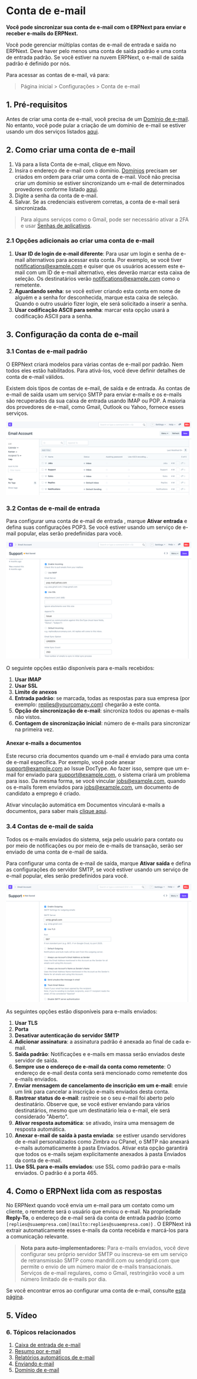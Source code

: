 # Conta de e-mail



**Você pode sincronizar sua conta de e-mail com o ERPNext para enviar e receber e-mails do ERPNext.**

Você pode gerenciar múltiplas contas de e-mail de entrada e saída no ERPNext. Deve haver pelo menos uma conta de saída padrão e uma conta de entrada padrão. Se você estiver na nuvem ERPNext, o e-mail de saída padrão é definido por nós.

Para acessar as contas de e-mail, vá para:

> Página inicial > Configurações > Conta de e-mail

 ## 1. Pré-requisitos

Antes de criar uma conta de e-mail, você precisa de um [Domínio de e-mail](/docs/pt/setting-up/email/email-domain). No entanto, você pode pular a criação de um domínio de e-mail se estiver usando um dos serviços listados [aqui](/docs/pt/setting-up/email/email-inbox#2-create-an-email-domain).

## 2. Como criar uma conta de e-mail

1. Vá para a lista Conta de e-mail, clique em Novo.
2. Insira o endereço de e-mail com o domínio. [Domínios](/docs/pt/setting-up/email/email-domain) precisam ser criados em ordem para criar uma conta de e-mail. Você não precisa criar um domínio se estiver sincronizando um e-mail de determinados provedores conforme listado [aqui](/docs/pt/setting-up/email/email-inbox#2-create-an-email-domain).
3. Digite a senha da conta de e-mail.
4. Salvar. Se as credenciais estiverem corretas, a conta de e-mail será sincronizada.


> Para alguns serviços como o Gmail, pode ser necessário ativar a 2FA e usar [Senhas de aplicativos]( https://myaccount.google.com/u/0/apppasswords).
> 
> 

### 2.1 Opções adicionais ao criar uma conta de e-mail

1. **Usar ID de login de e-mail diferente**: Para usar um login e senha de e-mail alternativos para acessar esta conta. Por exemplo, se você tiver [notifications@example.com](mailto:notifications@example.com) e quiser que os usuários acessem este e-mail com um ID de e-mail alternativo, eles deverão marcar esta caixa de seleção. Os destinatários verão [notifications@example.com](mailto:notifications@example.com) como o remetente.
2. **Aguardando senha**: se você estiver criando esta conta em nome de alguém e a senha for desconhecida, marque esta caixa de seleção. Quando o outro usuário fizer login, ele será solicitado a inserir a senha.
3. **Usar codificação ASCII para senha**: marcar esta opção usará a codificação ASCII para a senha.

## 3. Configuração da conta de e-mail

### 3.1 Contas de e-mail padrão

O ERPNext criará modelos para várias contas de e-mail por padrão. Nem todos eles estão habilitados. Para ativá-los, você deve definir detalhes de conta de e-mail válidos.

Existem dois tipos de contas de e-mail, de saída e de entrada. As contas de e-mail de saída usam um serviço SMTP para enviar e-mails e os e-mails são recuperados da sua caixa de entrada usando IMAP ou POP. A maioria dos provedores de e-mail, como Gmail, Outlook ou Yahoo, fornece esses serviços.

![Defining Criteria](/files/email-account-list.png)  


### 3.2 Contas de e-mail de entrada

Para configurar uma conta de e-mail de entrada , marque **Ativar entrada** e defina suas configurações POP3. Se você estiver usando um serviço de e-mail popular, elas serão predefinidas para você.

![Incoming EMail](/files/email-account-incoming.png)  


O seguinte opções estão disponíveis para e-mails recebidos:

1. **Usar IMAP**
2. **Usar SSL**
3. **Limite de anexos**
4. **Entrada padrão**: se marcada, todas as respostas para sua empresa (por exemplo: [replies@yourcomany.com](mailto:replies@yourcomany.com)) chegarão a este conta.
5. **Opção de sincronização de e-mail**: sincroniza todos ou apenas e-mails não vistos.
6. **Contagem de sincronização inicial**: número de e-mails para sincronizar na primeira vez.

#### Anexar e-mails a documentos

Este recurso cria documentos quando um e-mail é enviado para uma conta de e-mail específica. Por exemplo, você pode anexar [support@example.com](mailto:support@example.com) ao Issue DocType. Ao fazer isso, sempre que um e-mail for enviado para [support@example.com](mailto:support@example.com), o sistema criará um problema para isso. Da mesma forma, se você vincular [jobs@example.com](mailto:jobs@example.com), quando os e-mails forem enviados para [jobs@example.com](mailto:jobs@example.com), um documento de candidato a emprego é criado.

Ativar vinculação automática em Documentos vinculará e-mails a documentos, para saber mais [clique aqui](/docs/pt/setting-up/email/linking-emails-to-document).

### 3.4 Contas de e-mail de saída

Todos os e-mails enviados do sistema, seja pelo usuário para contato ou por meio de notificações ou por meio de e-mails de transação, serão ser enviado de uma conta de e-mail de saída.

Para configurar uma conta de e-mail de saída, marque **Ativar saída** e defina as configurações do servidor SMTP, se você estiver usando um serviço de e-mail popular, eles serão predefinidos para você.

![Outgoing EMail](/files/email-account-sending.png )  


As seguintes opções estão disponíveis para e-mails enviados:

1. **Usar TLS**
2. **Porta**
3. **Desativar autenticação do servidor SMTP**
4. **Adicionar assinatura**: a assinatura padrão é anexada ao final de cada e-mail.
5. **Saída padrão**: Notificações e e-mails em massa serão enviados deste servidor de saída.
6. **Sempre use o endereço de e-mail da conta como remetente**: O endereço de e-mail desta conta será mencionado como remetente dos e-mails enviados.
7. **Enviar mensagem de cancelamento de inscrição em um e-mail**: envie um link para cancelar a inscrição e-mails enviados desta conta.
8. **Rastrear status do e-mail**: rastreie se o seu e-mail foi aberto pelo destinatário. Observe que, se você estiver enviando para vários destinatários, mesmo que um destinatário leia o e-mail, ele será considerado "Aberto".
9. **Ativar resposta automática**: se ativado, insira uma mensagem de resposta automática.
10. **Anexar e-mail de saída à pasta enviada**: se estiver usando servidores de e-mail personalizados como Zimbra ou CPanel, o SMTP não anexará e-mails automaticamente à pasta Enviados. Ativar esta opção garantirá que todos os e-mails sejam explicitamente anexados à pasta Enviados da conta de e-mail.
11. **Use SSL para e-mails enviados**: use SSL como padrão para e-mails enviados. O padrão é a porta 465.

## 4. Como o ERPNext lida com as respostas

No ERPNext quando você envia um e-mail para um contato como um cliente, o remetente será o usuário que enviou o e-mail. Na propriedade **Reply-To**, o endereço de e-mail será da conta de entrada padrão (como `[replies@suaempresa.com](mailto:replies@suaempresa.com)`) . O ERPNext irá extrair automaticamente esses e-mails da conta recebida e marcá-los para a comunicação relevante.

> **Nota para auto-implementadores:** Para e-mails enviados, você deve configurar seu próprio servidor SMTP ou inscreva-se em um serviço de retransmissão SMTP como mandrill.com ou sendgrid.com que permite o envio de um número maior de e-mails transacionais. Serviços de e-mail regulares, como o Gmail, restringirão você a um número limitado de e-mails por dia.

Se você encontrar erros ao configurar uma conta de e-mail, consulte [esta página](/docs/pt/setting-up/articles/email-error).

## 5. Vídeo

### 6. Tópicos relacionados

1. [Caixa de entrada de e-mail](/docs/pt/setting-up/email/email-inbox)
2. [Resumo por e-mail](/docs/pt/setting-up/email/email-digest)
3. [Relatórios automáticos de e-mail](/docs/pt/setting-up/email/auto-email-reports)
4. [Enviando e-mail](/docs/pt/setting-up/email/sending-email)
5. [Domínio de e-mail](/docs/pt/setting-up/email/email-domain)


